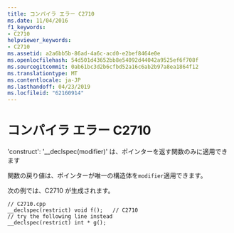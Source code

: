 ```yaml
---
title: コンパイラ エラー C2710
ms.date: 11/04/2016
f1_keywords:
- C2710
helpviewer_keywords:
- C2710
ms.assetid: a2a6bb5b-86ad-4a6c-acd0-e2bef8464e0e
ms.openlocfilehash: 54d501d43652bb8e54092d44042a9525ef6f708f
ms.sourcegitcommit: 0ab61bc3d2b6cfbd52a16c6ab2b97a8ea1864f12
ms.translationtype: MT
ms.contentlocale: ja-JP
ms.lasthandoff: 04/23/2019
ms.locfileid: "62160914"
---
```

# <a name="compiler-error-c2710"></a>コンパイラ エラー C2710

'construct': '__declspec(modifier)' は、ポインターを返す関数のみに適用できます

関数の戻り値は、ポインターが唯一の構造体を`modifier`適用できます。

次の例では、C2710 が生成されます。

```
// C2710.cpp
__declspec(restrict) void f();   // C2710
// try the following line instead
__declspec(restrict) int * g();
```